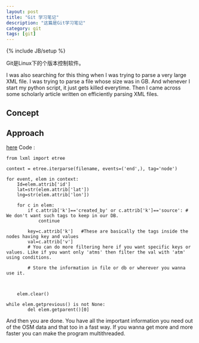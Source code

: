```yaml
---
layout: post
title: "Git 学习笔记"
description: "这篇是Git学习笔记"
category: git
tags: [git]
---
```

{% include JB/setup %}

Git是Linux下的个版本控制软件。 

I was also searching for this thing when I was trying to parse a very large XML file. I was trying to parse a file whose size was in GB. And whenever I start my python script, it just gets killed everytime. Then I came across some scholarly article written on efficiently parsing XML files. 

## Concept



## Approach





[here](http://planet.openstreetmap.org/) 
Code :

	from lxml import etree
	
	context = etree.iterparse(filename, events=('end',), tag='node')
	
	for event, elem in context:
		Id=elem.attrib['id']	
		lat=str(elem.attrib['lat'])
		lng=str(elem.attrib['lon'])

		for c in elem:
			if c.attrib['k']=='created_by' or c.attrib['k']=='source': # We don't want such tags to keep in our DB.
				continue
			
			key=c.attrib['k']	#These are basically the tags inside the nodes having key and values
			val=c.attrib['v']
			# You can do more filtering here if you want specific keys or values. Like if you want only 'atms' then filter the val with 'atm' using conditions.
			
			# Store the information in file or db or wherever you wanna use it.
			


    	elem.clear()

   	while elem.getprevious() is not None:
        	del elem.getparent()[0]



And then you are done. You have all the important information you need out of the OSM data and that too in a fast way. If you wanna get more and more faster you can make the program multithreaded.
	

